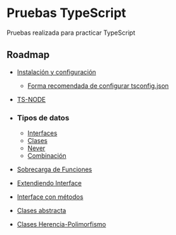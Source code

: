 # Pruebas TypeScript
Pruebas realizada para practicar TypeScript

## Roadmap 
- [Instalación y configuración](/instalacion-y-configuracion/)
  - [Forma recomendada de configurar tsconfig.json](https://www.npmjs.com/package/@tsconfig/recommended)
- [TS-NODE](/ts-node/)
- ### Tipos de datos
  - [Interfaces](/tipos-interfaces/)
  - [Clases](/tipos-clases/)
  - [Never](/tipos-never/)
  - [Combinación](/tipos-combinacion/)

- [Sobrecarga de Funciones](/funciones-sobrecarga/)
- [Extendiendo Interface](/interface-extension/)
- [Interface con métodos](/interface-declaracion/)
- [Clases abstracta](/clases/src/abstracta.ts)
- [Clases Herencia-Polimorfismo](/clases/src/herencia-polimorfismo.ts)